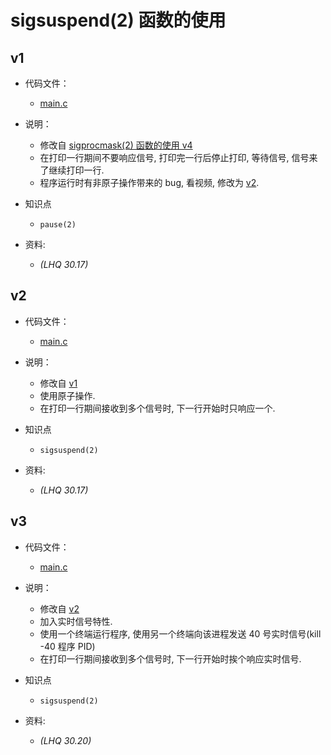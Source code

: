 # sigsuspend(2) 函数的使用

## v1

- 代码文件：
  - [main.c](./v1/main.c)

- 说明：
  - 修改自 [sigprocmask(2) 函数的使用 v4](../1122-use-sigprocmask/README.md#v4)
  - 在打印一行期间不要响应信号, 打印完一行后停止打印, 等待信号, 信号来了继续打印一行.
  - 程序运行时有非原子操作带来的 bug, 看视频, 修改为 [v2](#v2).

- 知识点
  - `pause(2)`

- 资料:
  - _(LHQ 30.17)_

## v2

- 代码文件：
  - [main.c](./v2/main.c)

- 说明：
  - 修改自 [v1](#v1)
  - 使用原子操作.
  - 在打印一行期间接收到多个信号时, 下一行开始时只响应一个.

- 知识点
  - `sigsuspend(2)`

- 资料:
  - _(LHQ 30.17)_

## v3

- 代码文件：
  - [main.c](./v3/main.c)

- 说明：
  - 修改自 [v2](#v2)
  - 加入实时信号特性.
  - 使用一个终端运行程序, 使用另一个终端向该进程发送 40 号实时信号(kill -40 程序 PID)
  - 在打印一行期间接收到多个信号时, 下一行开始时挨个响应实时信号.

- 知识点
  - `sigsuspend(2)`

- 资料:
  - _(LHQ 30.20)_
